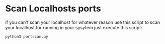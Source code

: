 # Scan Localhosts ports
if you can't scan your localhost for whatever reason use this script to scan your localhost.for running in your sysytem just execute this script:

    python3 portscan.py

    